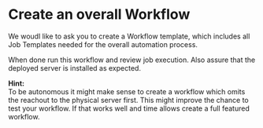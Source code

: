 # Create an overall Workflow

We woudl like to ask you to create a Workflow template, which includes all Job Templates needed for the overall automation process. 

When done run this workflow and review job execution.
Also assure that the deployed server is installed as expected.

**Hint:**<br>
To be autonomous it might make sense to create a workflow which omits the reachout to the physical server first. This might improve the chance to test your workflow. If that works well and time allows create a full featured workflow.

